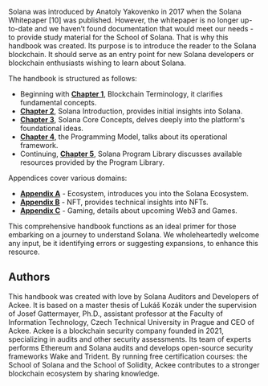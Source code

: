 Solana was introduced by Anatoly Yakovenko in 2017 when the Solana Whitepaper [10] was published. However, the whitepaper is no longer up-to-date and we haven’t found documentation that would meet our needs - to provide study material for the School of Solana.
That is why this handbook was created. Its purpose is to introduce the reader to the Solana blockchain. It should serve as an entry point for new Solana developers or blockchain enthusiasts wishing to learn about Solana.


The handbook is structured as follows:

- Beginning with <u>**Chapter 1**</u>, Blockchain Terminology, it clarifies fundamental concepts.
- <u>**Chapter 2**</u>, Solana Introduction, provides initial insights into Solana.
- <u>**Chapter 3**</u>, Solana Core Concepts, delves deeply into the platform's foundational ideas.
- <u>**Chapter 4**</u>, the Programming Model, talks about its operational framework.
- Continuing, <u>**Chapter 5**</u>, Solana Program Library discusses available resources provided by the Program Library.

Appendices cover various domains:

- <u>**Appendix A**</u> - Ecosystem, introduces you into the Solana Ecosystem.
- <u>**Appendix B**</u> - NFT, provides technical insights into NFTs.
- <u>**Appendix C**</u> - Gaming, details about upcoming Web3 and Games.

This comprehensive handbook functions as an ideal primer for those embarking on
a journey to understand Solana. We wholeheartedly welcome any input, be it identifying
errors or suggesting expansions, to enhance this resource.

## Authors

This handbook was created with love by Solana Auditors and Developers of Ackee. It is based on a master thesis of Lukáš Kozák under the supervision of Josef Gattermayer, Ph.D., assistant professor at the Faculty of Information Technology, Czech Technical University in Prague and CEO of Ackee.
Ackee is a blockchain security company founded in 2021, specializing in audits and other security assessments. Its team of experts performs Ethereum and Solana audits and develops open-source security frameworks Wake and Trident.
By running free certification courses: the School of Solana and the School of Solidity, Ackee contributes to a stronger blockchain ecosystem by sharing knowledge.


<!-- ## Document Revisions

| Revision  | Description                                                                      | Date           |
| --------- | -------------------------------------------------------------------------------- | -------------- |
| 1.0       | First version of the document published                                          | Jun 15, 2022   |
| 1.1       | Added Chapters 6 and 7                                                           | Aug 30, 2022   |
| 1.2       | Renaming and change of content in Chapter 2                                      | Sep 27, 2022   |
| 1.3       | Formatting and updated chapters Ecosystem, Gaming, Non-Fungible-Tokens and SPL   | Aug 29, 2023   |
| 1.4       | Token 2022 and token extensions                                                  | Mar 22, 2024   | -->
